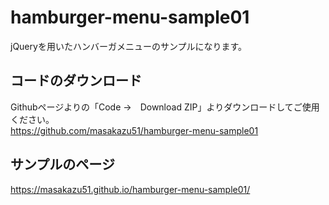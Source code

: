 # hamburger-menu-sample01
jQueryを用いたハンバーガメニューのサンプルになります。

## コードのダウンロード

Githubページよりの「Code →　Download ZIP」よりダウンロードしてご使用ください。  
https://github.com/masakazu51/hamburger-menu-sample01

## サンプルのページ  
https://masakazu51.github.io/hamburger-menu-sample01/

